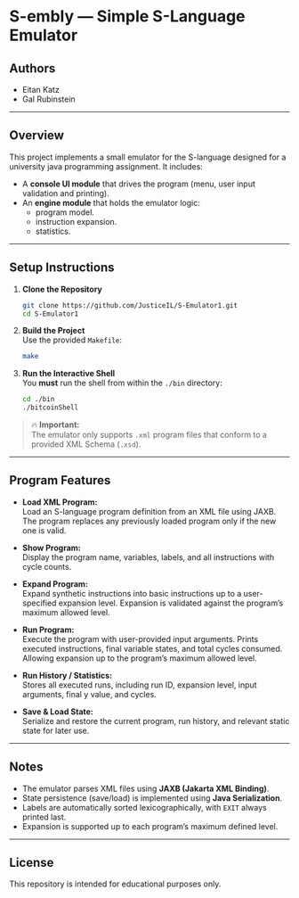 # S-embly — Simple S-Language Emulator

## Authors

- Eitan Katz
- Gal Rubinstein

---

## Overview

This project implements a small emulator for the S-language designed for a university java programming assignment. It includes:

- A **console UI module** that drives the program (menu, user input validation and printing).
- An **engine module** that holds the emulator logic:
  - program model.
  - instruction expansion.
  - statistics.

---

## Setup Instructions

1. **Clone the Repository**  
   ```bash
   git clone https://github.com/JusticeIL/S-Emulator1.git
   cd S-Emulator1
   ```

2. **Build the Project**  
   Use the provided `Makefile`:
   ```bash
   make
   ```

3. **Run the Interactive Shell**  
   You **must** run the shell from within the `./bin` directory:
   ```bash
   cd ./bin
   ./bitcoinShell
   ```

> 🔥 **Important:**  
> The emulator only supports `.xml` program files that conform to a provided XML Schema (`.xsd`).

---

## Program Features

- **Load XML Program:**  
  Load an S-language program definition from an XML file using JAXB.
  The program replaces any previously loaded program only if the new one is valid.

- **Show Program:**  
  Display the program name, variables, labels, and all instructions with cycle counts.

- **Expand Program:**  
  Expand synthetic instructions into basic instructions up to a user-specified expansion level.
  Expansion is validated against the program’s maximum allowed level.

- **Run Program:**  
  Execute the program with user-provided input arguments.
  Prints executed instructions, final variable states, and total cycles consumed.
  Allowing expansion up to the program’s maximum allowed level.
  
- **Run History / Statistics:**  
  Stores all executed runs, including run ID, expansion level, input arguments, final y value, and cycles.
  
- **Save & Load State:**  
  Serialize and restore the current program, run history, and relevant static state for later use.

---

## Notes

- The emulator parses XML files using **JAXB (Jakarta XML Binding)**.
- State persistence (save/load) is implemented using **Java Serialization**.
- Labels are automatically sorted lexicographically, with `EXIT` always printed last.
- Expansion is supported up to each program’s maximum defined level.

---

## License

This repository is intended for educational purposes only.